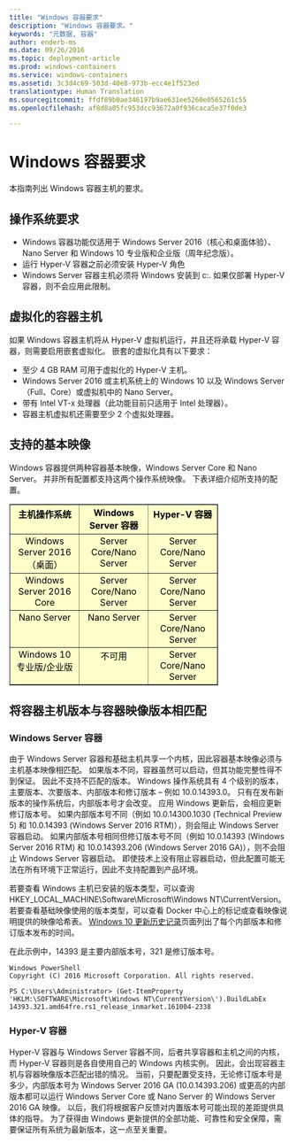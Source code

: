 ```yaml
---
title: "Windows 容器要求"
description: "Windows 容器要求。"
keywords: "元数据, 容器"
author: enderb-ms
ms.date: 09/26/2016
ms.topic: deployment-article
ms.prod: windows-containers
ms.service: windows-containers
ms.assetid: 3c3d4c69-503d-40e8-973b-ecc4e1f523ed
translationtype: Human Translation
ms.sourcegitcommit: ffdf89b0ae346197b9ae631ee5260e0565261c55
ms.openlocfilehash: af8d8a05fc953dcc93672a0f936caca5e37f0de3

---
```


# Windows 容器要求

本指南列出 Windows 容器主机的要求。

## 操作系统要求

- Windows 容器功能仅适用于 Windows Server 2016（核心和桌面体验）、Nano Server 和 Windows 10 专业版和企业版（周年纪念版）。
- 运行 Hyper-V 容器之前必须安装 Hyper-V 角色
- Windows Server 容器主机必须将 Windows 安装到 c:\. 如果仅部署 Hyper-V 容器，则不会应用此限制。

## 虚拟化的容器主机

如果 Windows 容器主机将从 Hyper-V 虚拟机运行，并且还将承载 Hyper-V 容器，则需要启用嵌套虚拟化。 嵌套的虚拟化具有以下要求：

- 至少 4 GB RAM 可用于虚拟化的 Hyper-V 主机。
- Windows Server 2016 或主机系统上的 Windows 10 以及 Windows Server（Full、Core）或虚拟机中的 Nano Server。
- 带有 Intel VT-x 处理器（此功能目前只适用于 Intel 处理器）。
- 容器主机虚拟机还需要至少 2 个虚拟处理器。

## 支持的基本映像

Windows 容器提供两种容器基本映像，Windows Server Core 和 Nano Server。 并非所有配置都支持这两个操作系统映像。 下表详细介绍所支持的配置。

<table border="1" style="background-color:FFFFCC;border-collapse:collapse;border:1px solid FFCC00;color:000000;width:75%" cellpadding="5" cellspacing="5">
<thead>
<tr valign="top">
<th><center>主机操作系统</center></th>
<th><center>Windows Server 容器</center></th>
<th><center>Hyper-V 容器</center></th>
</tr>
</thead>
<tbody>
<tr valign="top">
<td><center>Windows Server 2016（桌面）</center></td>
<td><center>Server Core/Nano Server</center></td>
<td><center>Server Core/Nano Server</center></td>
</tr>
<tr valign="top">
<td><center>Windows Server 2016 Core</center></td>
<td><center>Server Core/Nano Server</center></td>
<td><center>Server Core/Nano Server</center></td>
</tr>
<tr valign="top">
<td><center>Nano Server</center></td>
<td><center> Nano Server</center></td>
<td><center>Server Core/Nano Server</center></td>
</tr>
<tr valign="top">
<td><center>Windows 10 专业版/企业版</center></td>
<td><center>不可用</center></td>
<td><center>Server Core/Nano Server</center></td>
</tr>
</tbody>
</table>

## 将容器主机版本与容器映像版本相匹配
### Windows Server 容器
由于 Windows Server 容器和基础主机共享一个内核，因此容器基本映像必须与主机基本映像相匹配。  如果版本不同，容器虽然可以启动，但其功能完整性得不到保证。 因此不支持不匹配的版本。  Windows 操作系统具有 4 个级别的版本，主要版本、次要版本、内部版本和修订版本 – 例如 10.0.14393.0。 只有在发布新版本的操作系统后，内部版本号才会改变。 应用 Windows 更新后，会相应更新修订版本号。 如果内部版本号不同（例如 10.0.14300.1030 (Technical Preview 5) 和 10.0.14393 (Windows Server 2016 RTM)），则会阻止 Windows Server 容器启动。 如果内部版本号相同但修订版本号不同（例如 10.0.14393 (Windows Server 2016 RTM) 和 10.0.14393.206 (Windows Server 2016 GA)），则不会阻止 Windows Server 容器启动。 即使技术上没有阻止容器启动，但此配置可能无法在所有环境下正常运行，因此不支持配置到产品环境。 

若要查看 Windows 主机已安装的版本类型，可以查询 HKEY_LOCAL_MACHINE\Software\Microsoft\Windows NT\CurrentVersion。  若要查看基础映像使用的版本类型，可以查看 Docker 中心上的标记或查看映像说明提供的映像哈希表。  [Windows 10 更新历史记录](https://support.microsoft.com/en-us/help/12387/windows-10-update-history)页面列出了每个内部版本和修订版本发布的时间。

在此示例中，14393 是主要内部版本号，321 是修订版本号。
```none
Windows PowerShell
Copyright (C) 2016 Microsoft Corporation. All rights reserved.

PS C:\Users\Administrator> (Get-ItemProperty 'HKLM:\SOFTWARE\Microsoft\Windows NT\CurrentVersion\').BuildLabEx
14393.321.amd64fre.rs1_release_inmarket.161004-2338
```

### Hyper-V 容器
Hyper-V 容器与 Windows Server 容器不同，后者共享容器和主机之间的内核，而 Hyper-V 容器则是各自使用自己的 Windows 内核实例。  因此，会出现容器主机与容器映像版本匹配出错的情况。  当前，只要配置受支持，无论修订版本号是多少，内部版本号为 Windows Server 2016 GA (10.0.14393.206) 或更高的内部版本都可以运行 Windows Server Core 或 Nano Server 的 Windows Server 2016 GA 映像。  以后，我们将根据客户反馈对内置版本号可能出现的差距提供具体的指导。  为了获得由 Windows 更新提供的全部功能、可靠性和安全保障，需要保证所有系统为最新版本，这一点至关重要。  


<!--HONumber=Oct16_HO4-->


